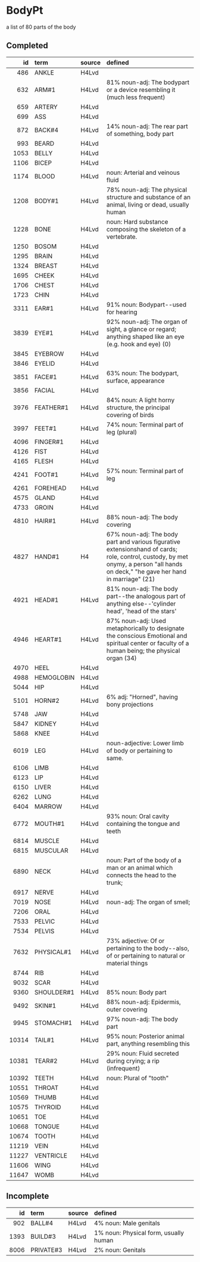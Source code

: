 # BodyPt

a list of 80 parts of the body

## Completed

|    id | term       | source   | defined                                                                                                                                                                               |
|------:|:-----------|:---------|:--------------------------------------------------------------------------------------------------------------------------------------------------------------------------------------|
|   486 | ANKLE      | H4Lvd    |                                                                                                                                                                                       |
|   632 | ARM#1      | H4Lvd    | 81% noun-adj: The bodypart or a device resembling it (much less frequent)                                                                                                             |
|   659 | ARTERY     | H4Lvd    |                                                                                                                                                                                       |
|   699 | ASS        | H4Lvd    |                                                                                                                                                                                       |
|   872 | BACK#4     | H4Lvd    | 14% noun-adj: The rear part of something, body part                                                                                                                                   |
|   993 | BEARD      | H4Lvd    |                                                                                                                                                                                       |
|  1053 | BELLY      | H4Lvd    |                                                                                                                                                                                       |
|  1106 | BICEP      | H4Lvd    |                                                                                                                                                                                       |
|  1174 | BLOOD      | H4Lvd    | noun: Arterial and veinous fluid                                                                                                                                                      |
|  1208 | BODY#1     | H4Lvd    | 78% noun-adj: The physical structure and substance of an animal, living  or dead, usually human                                                                                       |
|  1228 | BONE       | H4Lvd    | noun: Hard substance composing the skeleton of a vertebrate.                                                                                                                          |
|  1250 | BOSOM      | H4Lvd    |                                                                                                                                                                                       |
|  1295 | BRAIN      | H4Lvd    |                                                                                                                                                                                       |
|  1324 | BREAST     | H4Lvd    |                                                                                                                                                                                       |
|  1695 | CHEEK      | H4Lvd    |                                                                                                                                                                                       |
|  1706 | CHEST      | H4Lvd    |                                                                                                                                                                                       |
|  1723 | CHIN       | H4Lvd    |                                                                                                                                                                                       |
|  3311 | EAR#1      | H4Lvd    | 91% noun: Bodypart--used for hearing                                                                                                                                                  |
|  3839 | EYE#1      | H4Lvd    | 92% noun-adj: The organ of sight, a glance or regard; anything shaped  like an eye (e.g. hook and eye) (0)                                                                            |
|  3845 | EYEBROW    | H4Lvd    |                                                                                                                                                                                       |
|  3846 | EYELID     | H4Lvd    |                                                                                                                                                                                       |
|  3851 | FACE#1     | H4Lvd    | 63% noun: The bodypart, surface, appearance                                                                                                                                           |
|  3856 | FACIAL     | H4Lvd    |                                                                                                                                                                                       |
|  3976 | FEATHER#1  | H4Lvd    | 84% noun: A light horny structure, the principal covering of birds                                                                                                                    |
|  3997 | FEET#1     | H4Lvd    | 74% noun: Terminal part of leg (plural)                                                                                                                                               |
|  4096 | FINGER#1   | H4Lvd    |                                                                                                                                                                                       |
|  4126 | FIST       | H4Lvd    |                                                                                                                                                                                       |
|  4165 | FLESH      | H4Lvd    |                                                                                                                                                                                       |
|  4241 | FOOT#1     | H4Lvd    | 57% noun: Terminal part of leg                                                                                                                                                        |
|  4261 | FOREHEAD   | H4Lvd    |                                                                                                                                                                                       |
|  4575 | GLAND      | H4Lvd    |                                                                                                                                                                                       |
|  4733 | GROIN      | H4Lvd    |                                                                                                                                                                                       |
|  4810 | HAIR#1     | H4Lvd    | 88% noun-adj: The body covering                                                                                                                                                       |
|  4827 | HAND#1     | H4       | 67% noun-adj: The body part and various figurative extensionshand of cards;  role, control, custody, by met onymy, a person "all hands on deck," "he  gave her hand in marriage" (21) |
|  4921 | HEAD#1     | H4Lvd    | 81% noun-adj: The body part--the analogous part of anything else--'cylinder  head', 'head of the stars'                                                                               |
|  4946 | HEART#1    | H4Lvd    | 87% noun-adj: Used metaphorically to designate the conscious Emotional  and spiritual center or faculty of a human being; the physical organ (34)                                     |
|  4970 | HEEL       | H4Lvd    |                                                                                                                                                                                       |
|  4988 | HEMOGLOBIN | H4Lvd    |                                                                                                                                                                                       |
|  5044 | HIP        | H4Lvd    |                                                                                                                                                                                       |
|  5101 | HORN#2     | H4Lvd    | 6% adj: "Horned", having bony projections                                                                                                                                             |
|  5748 | JAW        | H4Lvd    |                                                                                                                                                                                       |
|  5847 | KIDNEY     | H4Lvd    |                                                                                                                                                                                       |
|  5868 | KNEE       | H4Lvd    |                                                                                                                                                                                       |
|  6019 | LEG        | H4Lvd    | noun-adjective: Lower limb of body or pertaining to same.                                                                                                                             |
|  6106 | LIMB       | H4Lvd    |                                                                                                                                                                                       |
|  6123 | LIP        | H4Lvd    |                                                                                                                                                                                       |
|  6150 | LIVER      | H4Lvd    |                                                                                                                                                                                       |
|  6262 | LUNG       | H4Lvd    |                                                                                                                                                                                       |
|  6404 | MARROW     | H4Lvd    |                                                                                                                                                                                       |
|  6772 | MOUTH#1    | H4Lvd    | 93% noun: Oral cavity containing the tongue and teeth                                                                                                                                 |
|  6814 | MUSCLE     | H4Lvd    |                                                                                                                                                                                       |
|  6815 | MUSCULAR   | H4Lvd    |                                                                                                                                                                                       |
|  6890 | NECK       | H4Lvd    | noun: Part of the body of a man or an animal which connects the head to the trunk;                                                                                                    |
|  6917 | NERVE      | H4Lvd    |                                                                                                                                                                                       |
|  7019 | NOSE       | H4Lvd    | noun-adj: The organ of smell;                                                                                                                                                         |
|  7206 | ORAL       | H4Lvd    |                                                                                                                                                                                       |
|  7533 | PELVIC     | H4Lvd    |                                                                                                                                                                                       |
|  7534 | PELVIS     | H4Lvd    |                                                                                                                                                                                       |
|  7632 | PHYSICAL#1 | H4Lvd    | 73% adjective: Of or pertaining to the body--also, of or pertaining to  natural or material things                                                                                    |
|  8744 | RIB        | H4Lvd    |                                                                                                                                                                                       |
|  9032 | SCAR       | H4Lvd    |                                                                                                                                                                                       |
|  9360 | SHOULDER#1 | H4Lvd    | 85% noun: Body part                                                                                                                                                                   |
|  9492 | SKIN#1     | H4Lvd    | 88% noun-adj: Epidermis, outer covering                                                                                                                                               |
|  9945 | STOMACH#1  | H4Lvd    | 97% noun-adj: The body part                                                                                                                                                           |
| 10314 | TAIL#1     | H4Lvd    | 95% noun: Posterior animal part, anything resembling this                                                                                                                             |
| 10381 | TEAR#2     | H4Lvd    | 29% noun: Fluid secreted during crying; a rip (infrequent)                                                                                                                            |
| 10392 | TEETH      | H4Lvd    | noun: Plural of "tooth"                                                                                                                                                               |
| 10551 | THROAT     | H4Lvd    |                                                                                                                                                                                       |
| 10569 | THUMB      | H4Lvd    |                                                                                                                                                                                       |
| 10575 | THYROID    | H4Lvd    |                                                                                                                                                                                       |
| 10651 | TOE        | H4Lvd    |                                                                                                                                                                                       |
| 10668 | TONGUE     | H4Lvd    |                                                                                                                                                                                       |
| 10674 | TOOTH      | H4Lvd    |                                                                                                                                                                                       |
| 11219 | VEIN       | H4Lvd    |                                                                                                                                                                                       |
| 11227 | VENTRICLE  | H4Lvd    |                                                                                                                                                                                       |
| 11606 | WING       | H4Lvd    |                                                                                                                                                                                       |
| 11647 | WOMB       | H4Lvd    |                                                                                                                                                                                       |

## Incomplete

|   id | term      | source   | defined                               |
|-----:|:----------|:---------|:--------------------------------------|
|  902 | BALL#4    | H4Lvd    | 4% noun: Male genitals                |
| 1393 | BUILD#3   | H4Lvd    | 1% noun: Physical form, usually human |
| 8006 | PRIVATE#3 | H4Lvd    | 2% noun: Genitals                     |